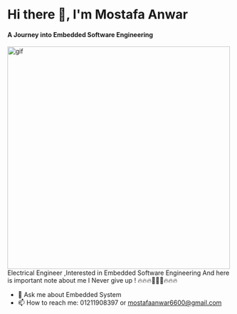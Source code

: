 #                                                                      Hi there 👋, I'm Mostafa Anwar
#### A Journey into Embedded Software Engineering
<img src ="https://blog.hcltechsw.com/wp-content/uploads/2020/06/iot_1.gif" width="500px" alt="gif"/>
Electrical Engineer ,Interested in Embedded Software Engineering
           And here is important note about me
                  I Never give up !
                 🔥🔥🔥🚀🚀🚀🔥🔥🔥

- 💬 Ask me about Embedded System 
- 📫 How to reach me: 01211908397 or mostafaanwar6600@gmail.com 

